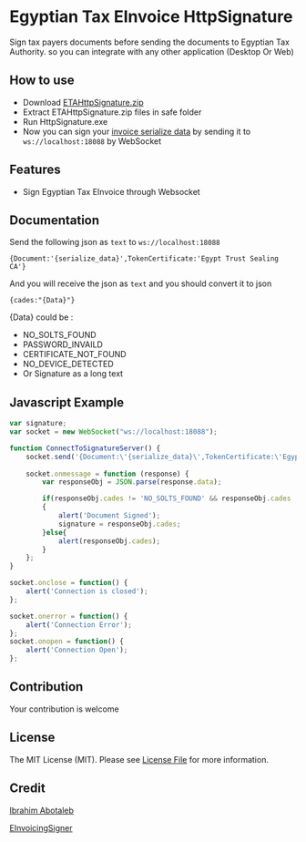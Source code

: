 # Egyptian Tax EInvoice HttpSignature
Sign tax payers documents before sending the documents to Egyptian Tax Authority.
so you can integrate with any other application (Desktop Or Web)

## How to use
- Download [ETAHttpSignature.zip](https://github.com/mrkindy/ETAHttpSignature/raw/master/ETAHttpSignature.zip)
- Extract ETAHttpSignature.zip files in safe folder
- Run HttpSignature.exe
- Now you can sign your [invoice serialize data](https://sdk.invoicing.eta.gov.eg/document-serialization-approach/) by sending it to `ws://localhost:18088` by WebSocket

## Features
- Sign Egyptian Tax EInvoice through Websocket

## Documentation

Send the following json as `text` to `ws://localhost:18088`

```
{Document:'{serialize_data}',TokenCertificate:'Egypt Trust Sealing CA'}
```
And you will receive the json as `text` and you should convert it to json

```
{cades:"{Data}"}
```
{Data} could be :
- NO_SOLTS_FOUND
- PASSWORD_INVAILD
- CERTIFICATE_NOT_FOUND
- NO_DEVICE_DETECTED
- Or Signature as a long text

## Javascript Example

``` javascript
var signature;
var socket = new WebSocket("ws://localhost:18088");

function ConnectToSignatureServer() {
    socket.send('{Document:\'{serialize_data}\',TokenCertificate:\'Egypt Trust Sealing CA\'}');
    
    socket.onmessage = function (response) { 
        var responseObj = JSON.parse(response.data);

        if(responseObj.cades != 'NO_SOLTS_FOUND' && responseObj.cades != 'PASSWORD_INVAILD' && responseObj.cades != 'CERTIFICATE_NOT_FOUND' && responseObj.cades != 'NO_DEVICE_DETECTED')
        {
            alert('Document Signed');
            signature = responseObj.cades;
        }else{
            alert(responseObj.cades);
        }
    };
}

socket.onclose = function() { 
    alert('Connection is closed');
};

socket.onerror = function() { 
    alert('Connection Error');
};
socket.onopen = function() { 
    alert('Connection Open');
};
```

## Contribution
Your contribution is welcome

## License
The MIT License (MIT). Please see [License File](LICENSE) for more information.

## Credit
[Ibrahim Abotaleb](https://github.com/mrkindy)

[EInvoicingSigner](https://github.com/bassemAgmi/EInvoicingSigner)